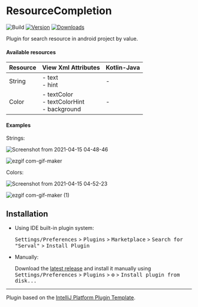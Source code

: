 # ResourceCompletion

![Build](https://github.com/ArtemMotuznyi/ResourceCompletion/workflows/Build/badge.svg)
[![Version](https://img.shields.io/jetbrains/plugin/v/PLUGIN_ID.svg)](https://plugins.jetbrains.com/plugin/PLUGIN_ID)
[![Downloads](https://img.shields.io/jetbrains/plugin/d/PLUGIN_ID.svg)](https://plugins.jetbrains.com/plugin/PLUGIN_ID)

<!-- Plugin description -->
Plugin for search resource in android project by value.

#### Available resources

|  Resource | View Xml Attributes   | Kotlin-Java  |
| -------------- | ------------------- | -----------------|
|  String | - text</br>- hint</br>  | - |
|  Color  | - textColor</br>- textColorHint</br>- background| - |

#### Examples

Strings:

![Screenshot from 2021-04-15 04-48-46](https://user-images.githubusercontent.com/14909351/114802216-fde8f700-9da5-11eb-9781-c40cee7e2557.png)

![ezgif com-gif-maker](https://user-images.githubusercontent.com/14909351/114804935-d0527c80-9daa-11eb-92c1-c65c7547a8cd.gif)

Colors:

![Screenshot from 2021-04-15 04-52-23](https://user-images.githubusercontent.com/14909351/114802590-a7c88380-9da6-11eb-8e00-1db8cfdbcdbe.png)

![ezgif com-gif-maker (1)](https://user-images.githubusercontent.com/14909351/114805058-fc6dfd80-9daa-11eb-84e6-e1c01347d07a.gif)


<!-- Plugin description end -->

## Installation

- Using IDE built-in plugin system:
  
  <kbd>Settings/Preferences</kbd> > <kbd>Plugins</kbd> > <kbd>Marketplace</kbd> > <kbd>Search for "Serval"</kbd> >
  <kbd>Install Plugin</kbd>
  
- Manually:

  Download the [latest release](https://github.com/ArtemMotuznyi/ResourceCompletion/releases/latest) and install it manually using
  <kbd>Settings/Preferences</kbd> > <kbd>Plugins</kbd> > <kbd>⚙️</kbd> > <kbd>Install plugin from disk...</kbd>


---
Plugin based on the [IntelliJ Platform Plugin Template][template].


[template]: https://github.com/JetBrains/intellij-platform-plugin-template
